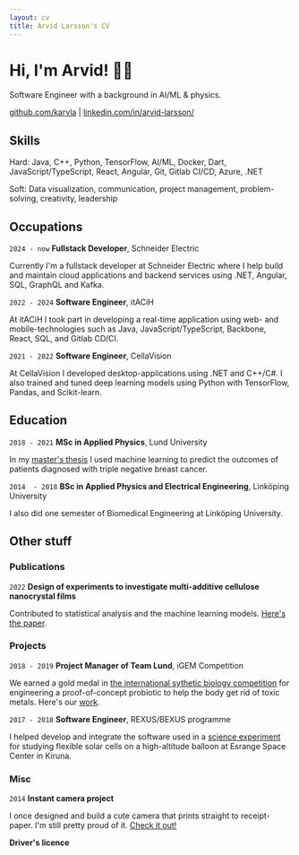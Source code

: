 ```yaml
---
layout: cv
title: Arvid Larsson's CV
---
```

# Hi, I'm Arvid! 🧑‍💻
Software Engineer with a background in AI/ML & physics.

<div id="webaddress">
<a href="https://github.com/karvla">github.com/karvla</a>
| <a href="https://www.linkedin.com/in/arvid-larsson/">linkedin.com/in/arvid-larsson/</a>
</div>

## Skills

Hard: Java, C++, Python, TensorFlow, AI/ML,  Docker, Dart, JavaScript/TypeScript, React, Angular, Git, Gitlab CI/CD, Azure, .NET

Soft: Data visualization, communication, project management, problem-solving, creativity, leadership

## Occupations

`2024 - now`
__Fullstack Developer__, Schneider Electric

Currently I'm a fullstack developer at Schneider Electric where I help build and maintain cloud applications and backend services using .NET, Angular, SQL, GraphQL and Kafka.

`2022 - 2024`
__Software Engineer__, itACiH 

At itACiH I took part in developing a real-time application using web- and mobile-technologies such as Java, JavaScript/TypeScript, Backbone, React, SQL, and Gitlab CD/CI.

`2021 - 2022`
__Software Engineer__, CellaVision

At CellaVision I developed desktop-applications using .NET and C++/C#. I also trained and tuned deep learning models using Python with TensorFlow, Pandas, and Scikit-learn.


## Education

`2018 - 2021`
__MSc in Applied Physics__, Lund University

In my [master's thesis](https://github.com/karvla/histosnet) I used machine learning to predict the outcomes of patients diagnosed with triple negative breast cancer.

`2014  - 2018`
__BSc in Applied Physics and Electrical Engineering__, Linköping University

I also did one semester of Biomedical Engineering at Linköping University.


## Other stuff

### Publications
`2022`
__Design of experiments to investigate multi-additive cellulose nanocrystal films__

Contributed to statistical analysis and the machine learning models. [Here's the paper](https://doi.org/10.3389/fmolb.2022.988600).

### Projects
`2018 - 2019`
__Project Manager of Team Lund__, iGEM Competition

We earned a gold medal in [the international sythetic biology competition](https://igem.org/) for engineering a proof-of-concept probiotic to help the body get rid of toxic metals. Here's our [work](https://2019.igem.org/Team:Lund).

`2017 - 2018`
__Software Engineer__, REXUS/BEXUS programme

I helped develop and integrate the software used in a [science experiment](https://www.researchgate.net/publication/337914988_Investigation_of_cosmic_ray_induced_defects_in_CIGS_solar_cells) for studying flexible solar cells on a high-altitude balloon at Esrange Space Center in Kiruna.

### Misc

`2014` __Instant camera project__

I once designed and build a cute camera that prints straight to receipt-paper. I'm still pretty proud of it. [Check it out!](https://youtu.be/iE71ovo4mns)

__Driver's licence__


<!-- ### Footer Last updated: May 2013 -->

